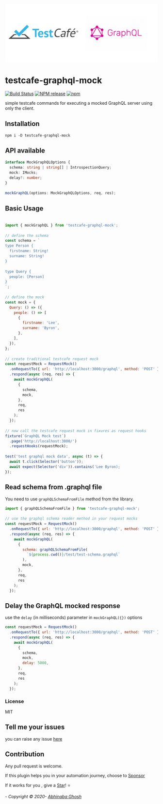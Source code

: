 ![GraphQL Mocker logo](./docs/logo.png)

# testcafe-graphql-mock

[![Build Status](https://circleci.com/gh/abhinaba-ghosh/testacfe-graphql-mock.svg?style=shield&branch-=master)](https://app.circleci.com/pipelines/github/abhinaba-ghosh/testcafe-graphql-mock)
[![NPM release](https://img.shields.io/npm/v/testcafe-graphql-mock.svg 'NPM release')](https://www.npmjs.com/package/testcafe-graphql-mock)
[![npm](https://img.shields.io/npm/l/graphql-faker.svg)](https://github.com/abhinaba-ghosh/testcafe-graphql-mock/blob/master/LICENSE)

simple testcafe commands for executing a mocked GraphQL server using only the client.

## Installation

```ssh
npm i -D testcafe-graphql-mock
```

## API available

```ts
interface MockGraphQLOptions {
  schema: string | string[] | IntrospectionQuery;
  mock: IMocks;
  delay?: number;
}

mockGraphQL(options: MockGraphQLOptions, req, res);
```

## Basic Usage

```js

import { mockGraphQL } from 'testcafe-graphql-mock';

// define the schema
const schema = `
type Person {
  firstname: String!
  surname: String!
}

type Query {
  people: [Person]
}
`;

// define the mock
const mock = {
  Query: () => ({
    people: () => [
      {
        firstname: 'Lee',
        surname: 'Byron',
      },
    ],
  }),
};

// create traditional testcafe request mock
const requestMock = RequestMock()
  .onRequestTo({ url: 'http://localhost:3000/graphql', method: 'POST' })
  .respond(async (req, res) => {
    await mockGraphQL(
      {
        schema,
        mock,
      },
      req,
      res
    );
  });

// now call the testcafe request mock in fixures as request hooks
fixture(`GraphQL Mock test`)
  .page('http://localhost:3000/')
  .requestHooks(requestMock);

test('test graphql mock data', async (t) => {
  await t.click(Selector('button'));
  await expect(Selector('div')).contains('Lee Byron);
});
```

## Read schema from .graphql file

You need to use `graphQLSchemaFromFile` method from the library.

```js
import { graphQLSchemaFromFile } from 'testcafe-graphql-mock';

// use the graphql schema reader method in your request mocks
const requestMock = RequestMock()
  .onRequestTo({ url: 'http://localhost:3000/graphql', method: 'POST' })
  .respond(async (req, res) => {
    await mockGraphQL(
      {
        schema: graphQLSchemaFromFile(
          `${process.cwd()}/test/test-schema.graphql`
        ),
        mock,
      },
      req,
      res
    );
  });
```

## Delay the GraphQL mocked response

use the `delay` (in milliseconds) parameter in `mockGraphQL({})` options

```js
const requestMock = RequestMock()
  .onRequestTo({ url: 'http://localhost:3000/graphql', method: 'POST' })
  .respond(async (req, res) => {
    await mockGraphQL(
      {
        schema,
        mock,
        delay: 5000,
      },
      req,
      res
    );
  });
```

### License

MIT

## Tell me your issues

you can raise any issue [here](https://github.com/abhinaba-ghosh/testcafe-graphql-mock/issues)

## Contribution

Any pull request is welcome.

If this plugin helps you in your automation journey, choose to [Sponsor](https://www.patreon.com/user?u=32109749&fan_landing=true)

If it works for you , give a [Star](https://github.com/abhinaba-ghosh/testcafe-graphql-mock)! :star:

_- Copyright &copy; 2020- [Abhinaba Ghosh](https://www.linkedin.com/in/abhinaba-ghosh-9a2ab8a0/)_
